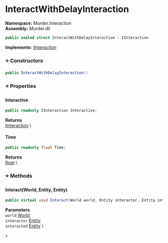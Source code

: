 # InteractWithDelayInteraction

**Namespace:** Murder.Interaction \
**Assembly:** Murder.dll

```csharp
public sealed struct InteractWithDelayInteraction : IInteraction
```

**Implements:** _[IInteraction](../../Bang/Interactions/IInteraction.html)_

### ⭐ Constructors
```csharp
public InteractWithDelayInteraction()
```

### ⭐ Properties
#### Interactive
```csharp
public readonly IInteraction Interactive;
```

**Returns** \
[IInteraction](../../Bang/Interactions/IInteraction.html) \
#### Time
```csharp
public readonly float Time;
```

**Returns** \
[float](https://learn.microsoft.com/en-us/dotnet/api/System.Single?view=net-7.0) \
### ⭐ Methods
#### Interact(World, Entity, Entity)
```csharp
public virtual void Interact(World world, Entity interactor, Entity interacted)
```

**Parameters** \
`world` [World](../../Bang/World.html) \
`interactor` [Entity](../../Bang/Entities/Entity.html) \
`interacted` [Entity](../../Bang/Entities/Entity.html) \



⚡